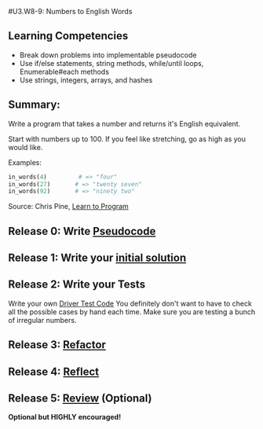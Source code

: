 #U3.W8-9: Numbers to English Words

## Learning Competencies
- Break down problems into implementable pseudocode
- Use if/else statements, string methods, while/until loops, Enumerable#each methods
- Use strings, integers, arrays, and hashes

## Summary:

Write a program that takes a number and returns it's English equivalent.

Start with numbers up to 100. If you feel like stretching, go as high as you would like.

Examples:

```ruby
in_words(4)         # => "four"
in_words(27)       # => "twenty seven"
in_words(92)       # => "ninety two"
```

Source: Chris Pine, [Learn to Program](https://pine.fm/LearnToProgram/)


## Release 0: Write [Pseudocode](https://github.com/Devbootcamp/phase-0-handbook/blob/master/coding-references/pseudocode.md)

## Release 1: Write your [initial solution](https://github.com/Devbootcamp/phase-0-handbook/blob/master/coding-references/initial-solution.md)

## Release 2: Write your Tests
Write your own [Driver Test Code](https://github.com/Devbootcamp/phase-0-handbook/blob/master/coding-references/driver-code.md)
You definitely don't want to have to check all the possible cases by hand each time. Make sure you are testing a bunch of irregular numbers.

## Release 3: [Refactor](https://github.com/Devbootcamp/phase-0-handbook/blob/master/coding-references/refactoring.md)

## Release 4: [Reflect](https://github.com/Devbootcamp/phase-0-handbook/blob/master/coding-references/reflection-guidelines.md)

## Release 5: [Review](https://github.com/Devbootcamp/phase-0-handbook/blob/master/coding-references/review.md) (Optional)
**Optional but HIGHLY encouraged!**